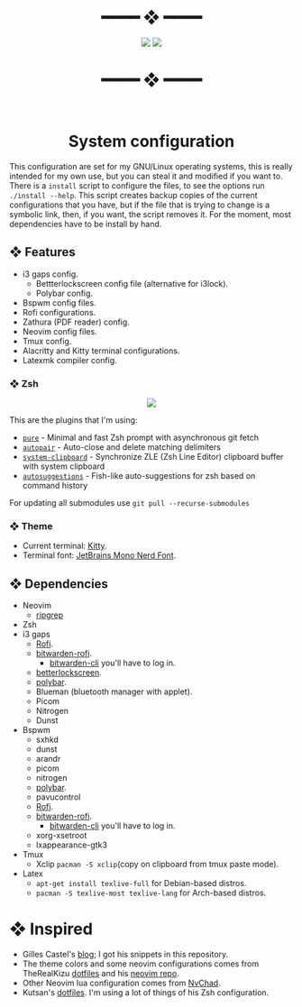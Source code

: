 <div align="center">
  <h1>━━━━  ❖  ━━━━</h1>
  <img src="https://raw.githubusercontent.com/fredo0522/dotfiles/media/bspwm-rice.png" />
  <img src="https://raw.githubusercontent.com/fredo0522/dotfiles/media/nvim-screenshot.png" />
  <h1>━━━━  ❖  ━━━━</h1>
  <br />
  <h1>System configuration</h1>
</div>

This configuration are set for my GNU/Linux operating systems, this is really intended for my own use,
but you can steal it and modified if you want to. There is a `install` script to configure
the files, to see the options run `./install --help`. This script creates backup copies of the current
configurations that you have, but if the file that is trying to change is a symbolic link, then, if
you want, the script removes it. For the moment, most dependencies have to be install by hand.

## ❖ Features
* i3 gaps config.
  * Bettterlockscreen config file (alternative for i3lock).
  * Polybar config.
* Bspwm config files.
* Rofi configurations.
* Zathura (PDF reader) config.
* Neovim config files.
* Tmux config.
* Alacritty and Kitty terminal configurations.
* Latexmk compiler config.

### ❖ Zsh
<div align="center">
  <img src="https://raw.githubusercontent.com/fredo0522/dotfiles/media/zsh-prompt.png"/>
</div>

This are the plugins that I'm using:
- [`pure`](https://github.com/sindresorhus/pure) - Minimal and fast Zsh prompt with asynchronous git fetch
- [`autopair`](https://github.com/hlissner/zsh-autopair) - Auto-close and delete matching delimiters
- [`system-clipboard`](https://github.com/kutsan/zsh-system-clipboard) - Synchronize ZLE (Zsh Line Editor) clipboard buffer with system clipboard
- [`autosuggestions`](https://github.com/zsh-users/zsh-autosuggestions) - Fish-like auto-suggestions for zsh based on command history

For updating all submodules use `git pull --recurse-submodules`

### ❖ Theme
* Current terminal: [Kitty](https://sw.kovidgoyal.net/kitty/).
* Terminal font: [JetBrains Mono Nerd Font](https://github.com/ryanoasis/nerd-fonts).

## ❖ Dependencies
* Neovim
  * [ripgrep](https://github.com/BurntSushi/ripgrep)
* Zsh
* i3 gaps
  * [Rofi](https://github.com/davatorium/rofi).
  * [bitwarden-rofi](https://github.com/mattydebie/bitwarden-rofi).
    * [bitwarden-cli](https://github.com/bitwarden/cli) you'll have to log in.
  * [betterlockscreen](https://github.com/pavanjadhaw/betterlockscreen).
  * [polybar](https://github.com/polybar/polybar).
  * Blueman (bluetooth manager with applet).
  * Picom
  * Nitrogen
  * Dunst
* Bspwm
  * sxhkd
  * dunst
  * arandr
  * picom
  * nitrogen
  * [polybar](https://github.com/polybar/polybar).
  * pavucontrol
  * [Rofi](https://github.com/davatorium/rofi).
  * [bitwarden-rofi](https://github.com/mattydebie/bitwarden-rofi).
    * [bitwarden-cli](https://github.com/bitwarden/cli) you'll have to log in.
  * xorg-xsetroot
  * lxappearance-gtk3
* Tmux
  * Xclip `pacman -S xclip`(copy on clipboard from tmux paste mode).
* Latex
  * `apt-get install texlive-full` for Debian-based distros.
  * `pacman -S texlive-most texlive-lang` for Arch-based distros.

# ❖ Inspired
* Gilles Castel's [blog](https://castel.dev/); I got his snippets in this repository.
* The theme colors and some neovim configurations comes from TheRealKizu [dotfiles](https://github.com/TheRealKizu/dotfiles) and his [neovim repo](https://github.com/TheRealKizu/neodots).
* Other Neovim lua configuration comes from [NvChad](https://github.com/NvChad/NvChad).
* Kutsan's [dotfiles](https://github.com/kutsan/dotfiles). I'm using a lot of things of his Zsh configuration.
